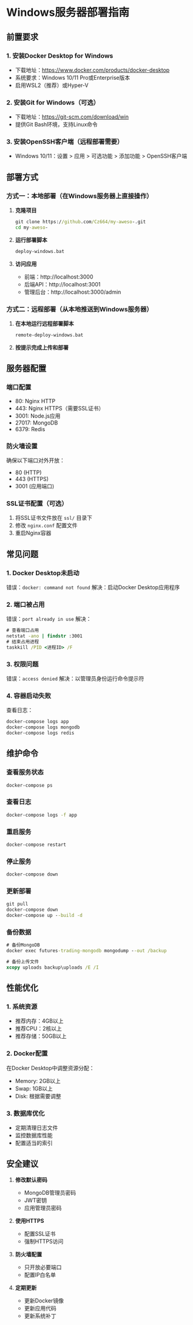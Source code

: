 # Windows服务器部署指南

## 前置要求

### 1. 安装Docker Desktop for Windows
- 下载地址：https://www.docker.com/products/docker-desktop
- 系统要求：Windows 10/11 Pro或Enterprise版本
- 启用WSL2（推荐）或Hyper-V

### 2. 安装Git for Windows（可选）
- 下载地址：https://git-scm.com/download/win
- 提供Git Bash环境，支持Linux命令

### 3. 安装OpenSSH客户端（远程部署需要）
- Windows 10/11：设置 > 应用 > 可选功能 > 添加功能 > OpenSSH客户端

## 部署方式

### 方式一：本地部署（在Windows服务器上直接操作）

1. **克隆项目**
   ```cmd
   git clone https://github.com/Cz664/my-aweso-.git
   cd my-aweso-
   ```

2. **运行部署脚本**
   ```cmd
   deploy-windows.bat
   ```

3. **访问应用**
   - 前端：http://localhost:3000
   - 后端API：http://localhost:3001
   - 管理后台：http://localhost:3000/admin

### 方式二：远程部署（从本地推送到Windows服务器）

1. **在本地运行远程部署脚本**
   ```cmd
   remote-deploy-windows.bat
   ```

2. **按提示完成上传和部署**

## 服务器配置

### 端口配置
- 80: Nginx HTTP
- 443: Nginx HTTPS（需要SSL证书）
- 3001: Node.js应用
- 27017: MongoDB
- 6379: Redis

### 防火墙设置
确保以下端口对外开放：
- 80 (HTTP)
- 443 (HTTPS)
- 3001 (应用端口)

### SSL证书配置（可选）
1. 将SSL证书文件放在 `ssl/` 目录下
2. 修改 `nginx.conf` 配置文件
3. 重启Nginx容器

## 常见问题

### 1. Docker Desktop未启动
错误：`docker: command not found`
解决：启动Docker Desktop应用程序

### 2. 端口被占用
错误：`port already in use`
解决：
```cmd
# 查看端口占用
netstat -ano | findstr :3001
# 结束占用进程
taskkill /PID <进程ID> /F
```

### 3. 权限问题
错误：`access denied`
解决：以管理员身份运行命令提示符

### 4. 容器启动失败
查看日志：
```cmd
docker-compose logs app
docker-compose logs mongodb
docker-compose logs redis
```

## 维护命令

### 查看服务状态
```cmd
docker-compose ps
```

### 查看日志
```cmd
docker-compose logs -f app
```

### 重启服务
```cmd
docker-compose restart
```

### 停止服务
```cmd
docker-compose down
```

### 更新部署
```cmd
git pull
docker-compose down
docker-compose up --build -d
```

### 备份数据
```cmd
# 备份MongoDB
docker exec futures-trading-mongodb mongodump --out /backup

# 备份上传文件
xcopy uploads backup\uploads /E /I
```

## 性能优化

### 1. 系统资源
- 推荐内存：4GB以上
- 推荐CPU：2核以上
- 推荐存储：50GB以上

### 2. Docker配置
在Docker Desktop中调整资源分配：
- Memory: 2GB以上
- Swap: 1GB以上
- Disk: 根据需要调整

### 3. 数据库优化
- 定期清理日志文件
- 监控数据库性能
- 配置适当的索引

## 安全建议

1. **修改默认密码**
   - MongoDB管理员密码
   - JWT密钥
   - 应用管理员密码

2. **使用HTTPS**
   - 配置SSL证书
   - 强制HTTPS访问

3. **防火墙配置**
   - 只开放必要端口
   - 配置IP白名单

4. **定期更新**
   - 更新Docker镜像
   - 更新应用代码
   - 更新系统补丁

